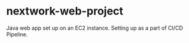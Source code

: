 # nextwork-web-project
Java web app set up on an EC2 instance. Setting up as a part of CI/CD Pipeline.
